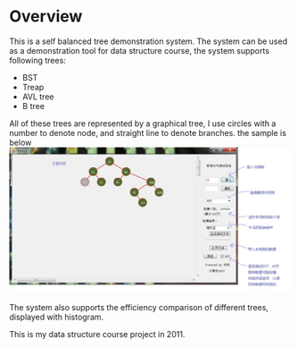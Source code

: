 # Overview
This is a self balanced tree demonstration system. The system can be used as a demonstration tool for data structure course, the system supports following trees:

* BST
* Treap
* AVL tree
* B tree

All of these trees are represented by a graphical tree, I use circles with a number to denote node, and straight line to denote branches. the sample is below
![BST overview](https://github.com/jianhe25/Balanced-BST-and-Btree/blob/master/raw/images/overview.jpg)

The system also supports the efficiency comparison of different trees, displayed with histogram.

This is my data structure course project in 2011.
